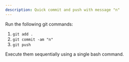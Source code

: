 ```yaml
---
description: Quick commit and push with message "n"
---
```


Run the following git commands:
1. `git add .`
2. `git commit -am "n"`
3. `git push`

Execute them sequentially using a single bash command.
